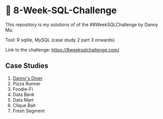 # 🍕 8-Week-SQL-Challenge
This repository is my solutions of of the #8WeekSQLChallenge by Danny Ma. <br/>

Tool: R sqlite, MySQL (case study 2 part 3 onwards)

Link to the challenge: 
https://8weeksqlchallenge.com/

## Case Studies
1. [Danny's Diner](https://github.com/pinusa/8-Week-SQL-Challenge/tree/main/Case%201%20-%20Danny's%20Diner)
2. Pizza Runner
3. Foodie-Fi
4. Data Bank
5. Data Mart
6. Clique Bait
7. Fresh Segment
